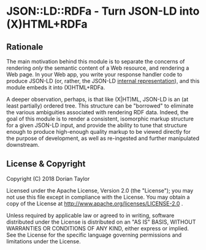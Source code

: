 # JSON::LD::RDFa - Turn JSON-LD into (X)HTML+RDFa

## Rationale

The main motivation behind this module is to separate the concerns of
rendering _only_ the semantic content of a Web resource, and rendering
a Web page. In your Web app, you write your response handler code to
produce JSON-LD (or, rather, the JSON-LD
[internal representation](https://json-ld.org/spec/latest/json-ld/#dfn-internal-representation)),
and this module embeds it into (X)HTML+RDFa.

A deeper observation, perhaps, is that like (X|HT)ML, JSON-LD is an
(at least partially) ordered tree. This structure can be "borrowed" to
eliminate the various ambiguities associated with rendering RDF
data. Indeed, the goal of this module is to render a consistent,
isomorphic markup structure for a given JSON-LD input, and provide the
ability to tune that structure enough to produce high-enough quality
markup to be viewed directly for the purpose of development, as well
as re-ingested and further manipulated downstream.

## License & Copyright

Copyright (C) 2018 Dorian Taylor

Licensed under the Apache License, Version 2.0 (the "License"); you
may not use this file except in compliance with the License. You may
obtain a copy of the License at
http://www.apache.org/licenses/LICENSE-2.0 .

Unless required by applicable law or agreed to in writing, software
distributed under the License is distributed on an "AS IS" BASIS,
WITHOUT WARRANTIES OR CONDITIONS OF ANY KIND, either express or
implied.  See the License for the specific language governing
permissions and limitations under the License.

